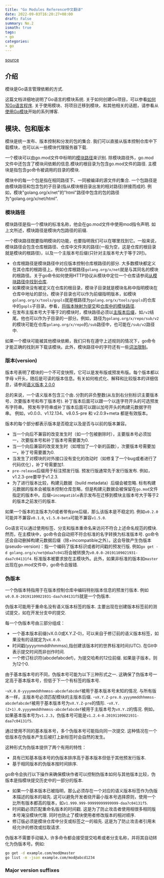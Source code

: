 ```yaml
---
title: "Go Modules Reference中文翻译"
date: 2022-09-03T16:20:27+08:00
draft: False
summary: No.2
ismath: true
tags:
- go
categories:
- go
---
```

[source](https://go.dev/ref/mod#vcs-find)
## 介绍
模块是Go语言管理依赖的方式. 

这篇文档详细地说明了Go语言的模块系统. 关于如何创建Go项目，可以参看[如何写Go语言程序](https://go.dev/doc/code.html). 关于使用模块、将项目迁移到模块，和其他相关的话题，请参看从[使用Go模块](https://blog.golang.org/using-go-modules)开始的系列博客.
## 模块、包和版本
模块是统一发布、版本控制和分发的包的集合. 我们可以直接从版本控制仓库中下载模块，也可以从一些模块代理服务器下载.

一个模块可以由go.mod文件中标明的[模块路径](https://go.dev/ref/mod#glos-module-path)来识别. 除模块路径外，go.mod 文件中还包含了模块间依赖的信息.模块的根目录为包含go.mod文件的路径. 主模块是指包含go命令被调用的目录的模块.

模块中的每一个包是指在相同路径下、一同被编译的源文件的集合. 一个包路径是由模块路径和包含包的子目录(指从模块根目录出发的相对路径)拼接而成的. 例如，模块"golang.org/x/net"的"html"路径中包含的包的路径为"golang.org/x/net/html".

### 模块路径
模块路径是指一个模块的标准名称，他会在go.mod文件中使用mod指令声明. 如上文所述，模块路径是模块内包路径的前缀. 

一个模块路径既要指明模块的功能，也要指明我们可以在哪里找到它。一般来说，模块路径会包含仓库根路径、仓库中文件夹的路径(一般为空，这是仓库的根目录就是模块的根路径)，以及一个主版本号后缀(只针对主版本号大于等于2时)。

- 仓库根路径是模块路径中对应版本控制仓库根路径的部分. 大多数模块都定义在其仓库的根路径上。例如仓库根路径`golang.org/x/net`就是与其同名的模块的根路径。关于go命令如何使用HTTP协议从模块中定位一个仓库请参阅[从模块路径中找到仓库](https://go.dev/ref/mod#vcs-find). 
- 如果模块没有被定义在仓库的根目录，模块子目录就是模块名称中指明模块在仓库中地址的部分。模块子目录也可以作为前缀指明版本，如模块`golang.org/x/tools/gopls`就是根路径为`golang.org/x/tools/gopls`的仓库中的`gopls`子目录。参看，[将版本映射为提交](https://go.dev/ref/mod#vcs-version)和[仓库中的模块路径](https://go.dev/ref/mod#vcs-dir).
- 在发布主版本号大于等于2的模块时，模块路径必须以[主版本后缀](https://go.dev/ref/mod#major-version-suffixes)，如`/v2`结尾。他也可以作为子目录的一部分。例如，路径为`golang.org/x/repo/sub/v2`的模块可能在仓库`golang.org/x/repo`的`/sub`路径中，也可能在`/sub/v2`路径中.

如果一个模块可能被其他模块依赖，我们只有在遵守上述规则的情况下，go命令才能正确的找到并下载该模块。此外，模块路径中的字符还有一些[词法限制](https://go.dev/ref/mod#go-mod-file-ident)。

### 版本(version)
版本号表明了模块的一个不可变快照，它可以是发布版或预发布版。每个版本都以字母
v开头，随后是可读的版本信息。有关如何格式化、解释和比较版本的详细信息，请参阅[语义版本 2.0.0](https://semver.org/spec/v2.0.0.html)

总的来说，一个语义版本包含三个由`.`分割的非负整数(从左到右分别标识主要版本号、次要版本号和布丁版本号). 补丁版本后面可以跟一个以连字符开头的可选预发布字符串。 预发布字符串或补丁版本后面可以跟以加号开头的构建元数据字符串。 例如，v0.0.0、v1.12.134、v8.0.5-pre 和 v2.0.9+meta 都是有效版本。

版本的每个部分都表示版本是否稳定以及是否与以前的版本兼容。

- 当一个向后不兼容的改变发生时（如一个包被删除时），主要版本号必须加一，次要版本号和补丁版本号需要置为0. 
- 当一个向后兼容的改变发生时（如增加了一个新的函数），次要版本号需要加一，补丁号需要置为0.
- 当发生了对模块的对外接口没有变化的改动时（如修复了一个bug或者进行了代码优化），补丁号需要加1.
- `pre-release`后缀用于标注预发行版. 预发行版通常先于发行版发布. 例如，v1.2.3-pre要早于v1.2.3.
- 为了进行版本比较，构建元数据（build metadata）后缀会被忽略. 标有构建元数据的版本会被版本控制仓库忽略，但是构建元数据会被保留在`go.mod`文件指定的版本中。后缀`+incompatible`表示发布在迁移到模块主版本号大于等于2的版本之前发行的版本.

如果一个版本的主版本为0或者带有pre后缀，那么该版本是不稳定的. 例如`v0.2.0`可能并不兼容`v0.1.0`, `v1.5.0-beta`可能不兼容`v1.5.0`.

Go语言可以通过使用标签、分支和版本重命名来访问不符合上述命名规范的模块. 然而，在主模块中，go命令会自动把不符合标准的名字转换为标准版本号. go命令还会自动删掉构建元数据后缀（除+incompatible之外）。这会导致产生伪版本(pseudo-version)：指一个编码了版本标识或者时间戳的预发行版. 例如`go get -d golang.org/x/net@daa7c041`将会被转换为`v0.0.0-20191109021931-daa7c04131f4`. 标准版本被要求放在主模块外。此外，如果非标准的版本如`master`出现在go.mod文件中，go命令会报错.

### 伪版本

一个伪版本特指用于在版本控制仓库中编码特别版本信息的预发行版本. 例如`v0.0.0-20191109021931-daa7c04131f5`就是一个伪版本.

伪版本可能用于重命名没有语义版本标签的版本. 主要出现在创建版本标签前的测试提交，如在开发分支中的提交.

每一个伪版本号由三部分组成：
- 一个基本版本前缀(vX.0.0或X.Y.Z-0)，可以来自于修订前的语义版本标签，如果没有的话就定为`vX.0.0`.
- 时间戳(yyyymmddhhmmss),指创建该版本时的世界标准时间(UTC). 在Git中表示提交时间而非创作时间.
- 一个修订标识符(abcdefabcdef)，为提交哈希的12位前缀. 如果是子版本，则为12个0.

由于基本版本号的不同，伪版本号可能为以下三种形式之一. 这确保了伪版本号一定高于基本版本号，但低于下一个有标签的版本号.

-`vX.0.0-yyyymmddhhmmss-abcdefabcdef`被用于基本版本号未知的情况. 与所有版本一样，主版本号必须匹配模块的主版本后缀.
-`vX.Y.Z-pre.0.yyyymmddhhmmss-abcdefabcdef`被用于基本版本号为`vX.Y.Z-pre`的情形.
-`vX.Y.(Z+1).0.yyyymmddhhmmss-abcdefabcdef`被用于主版本号为`vX.Y.Z`的情况. 例如，如果基本版本号为`v1.2.3`，伪版本号可能是`v1.2.4-0.20191109021931-daa7c04131f5`.

通过使用不同的基本版本号，多个伪版本号可能指向同一次提交. 这种情况在一个低版本在伪版本产生后被打上新标签时会自然的发生。

这种形式为伪版本提供了两个有用的特性：
- 具有已知基本版本号的伪版本排序高于基本版本但低于其他预发行版本.
- 基于相同版本的伪版本按时间排序.

go命令会执行以下操作来确保模块作者可以控制伪版本如何与其他版本比较，伪版本是指模块提交历史中的一部分的版本.

- 如果一个基本版本已被指明，那么必须存在一个对应的语义版本标签作为伪版本描述的版本的祖先. 这可以避免开发者绕开最小版本号选择原则，使用一个比所有版本都高的版本，如`v1.999.999-99999999999999-daa7c04131f5`.
- 时间戳必须匹配重命名版本的时间戳. 这是为了防止攻击者使用相很多相同版本号淹没模块代理. 同时也防止了模块使用者修改版本的相对顺序.
- 修订版必须是模块仓库中分支或标签之一的祖先. 这是为了防止攻击者引用未经允许的修改或拉取请求.

伪版本不需要手动输入. 许多命令都会接受提交哈希或者分支名称，并将其自动转化为伪版本号。例如:
```bash
go get -d example.com/mod@master
go list -m -json example.com/mod@abcd1234
```

### Major version suffixes

